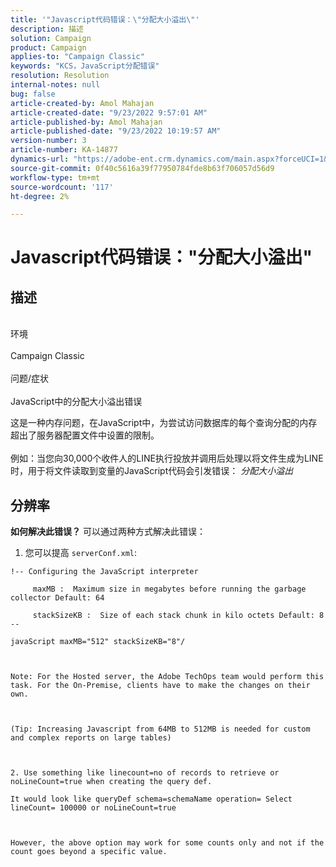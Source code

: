 ```yaml
---
title: '"Javascript代码错误：\"分配大小溢出\"'
description: 描述
solution: Campaign
product: Campaign
applies-to: "Campaign Classic"
keywords: "KCS，JavaScript分配错误"
resolution: Resolution
internal-notes: null
bug: false
article-created-by: Amol Mahajan
article-created-date: "9/23/2022 9:57:01 AM"
article-published-by: Amol Mahajan
article-published-date: "9/23/2022 10:19:57 AM"
version-number: 3
article-number: KA-14877
dynamics-url: "https://adobe-ent.crm.dynamics.com/main.aspx?forceUCI=1&pagetype=entityrecord&etn=knowledgearticle&id=2802f70e-263b-ed11-9db0-000d3a5c1bcc"
source-git-commit: 0f40c5616a39f77950784fde8b63f706057d56d9
workflow-type: tm+mt
source-wordcount: '117'
ht-degree: 2%

---
```


# Javascript代码错误：&quot;分配大小溢出&quot;

## 描述

<br>环境 <br><br>
Campaign Classic
<br><br>问题/症状<br><br>
JavaScript中的分配大小溢出错误

这是一种内存问题，在JavaScript中，为尝试访问数据库的每个查询分配的内存超出了服务器配置文件中设置的限制。
<br><br>例如：当您向30,000个收件人的LINE执行投放并调用后处理以将文件生成为LINE时，用于将文件读取到变量的JavaScript代码会引发错误： *分配大小溢出*









## 分辨率

<b>如何解决此错误？</b>
可以通过两种方式解决此错误：

1. 您可以提高 `serverConf.xml`:




```
!-- Configuring the JavaScript interpreter
```




`     maxMB :  Maximum size in megabytes before running the garbage collector Default: 64`

`     stackSizeKB :  Size of each stack chunk in kilo octets Default: 8 --`

`javaScript maxMB="512" stackSizeKB="8"/`

` `

`Note: For the Hosted server, the Adobe TechOps team would perform this task. For the On-Premise, clients have to make the changes on their own.`

` `

`(Tip: Increasing Javascript from 64MB to 512MB is needed for custom and complex reports on large tables)`

` `

`2. Use something like linecount=no of records to retrieve or noLineCount=true when creating the query def.`

`It would look like queryDef schema=schemaName operation= Select lineCount= 100000 or noLineCount=true`

` `

`However, the above option may work for some counts only and not if the count goes beyond a specific value.`
